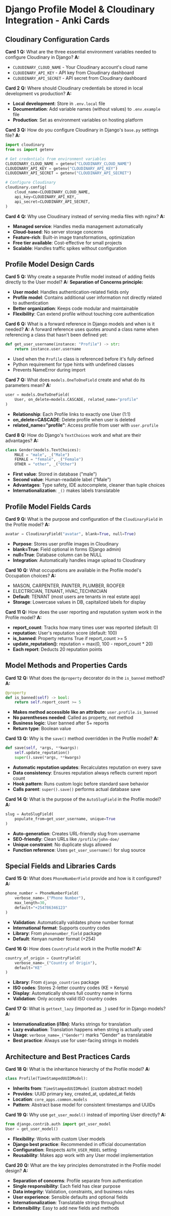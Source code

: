 # Django Profile Model & Cloudinary Integration - Anki Cards

## Cloudinary Configuration Cards

**Card 1**
**Q:** What are the three essential environment variables needed to configure Cloudinary in Django?
**A:** 
- `CLOUDINARY_CLOUD_NAME` - Your Cloudinary account's cloud name
- `CLOUDINARY_API_KEY` - API key from Cloudinary dashboard  
- `CLOUDINARY_API_SECRET` - API secret from Cloudinary dashboard

**Card 2**
**Q:** Where should Cloudinary credentials be stored in local development vs production?
**A:** 
- **Local development**: Store in `.env.local` file
- **Documentation**: Add variable names (without values) to `.env.example` file
- **Production**: Set as environment variables on hosting platform

**Card 3**
**Q:** How do you configure Cloudinary in Django's `base.py` settings file?
**A:**
```python
import cloudinary
from os import getenv

# Get credentials from environment variables
CLOUDINARY_CLOUD_NAME = getenv("CLOUDINARY_CLOUD_NAME")
CLOUDINARY_API_KEY = getenv("CLOUDINARY_API_KEY") 
CLOUDINARY_API_SECRET = getenv("CLOUDINARY_API_SECRET")

# Configure Cloudinary
cloudinary.config(
    cloud_name=CLOUDINARY_CLOUD_NAME,
    api_key=CLOUDINARY_API_KEY,
    api_secret=CLOUDINARY_API_SECRET,
)
```

**Card 4**
**Q:** Why use Cloudinary instead of serving media files with nginx?
**A:** 
- **Managed service**: Handles media management automatically
- **Cloud-based**: No server storage concerns
- **Feature-rich**: Built-in image transformations, optimization
- **Free tier available**: Cost-effective for small projects
- **Scalable**: Handles traffic spikes without configuration

## Profile Model Design Cards

**Card 5**
**Q:** Why create a separate Profile model instead of adding fields directly to the User model?
**A:** 
**Separation of Concerns principle:**
- **User model**: Handles authentication-related fields only
- **Profile model**: Contains additional user information not directly related to authentication
- **Better organization**: Keeps code modular and maintainable
- **Flexibility**: Can extend profile without touching core authentication

**Card 6**
**Q:** What is a forward reference in Django models and when is it needed?
**A:** 
A forward reference uses quotes around a class name when referencing a class that hasn't been defined yet:
```python
def get_user_username(instance: "Profile") -> str:
    return instance.user.username
```
- Used when the `Profile` class is referenced before it's fully defined
- Python requirement for type hints with undefined classes
- Prevents NameError during import

**Card 7**
**Q:** What does `models.OneToOneField` create and what do its parameters mean?
**A:**
```python
user = models.OneToOneField(
    User, on_delete=models.CASCADE, related_name="profile"
)
```
- **Relationship**: Each Profile links to exactly one User (1:1)
- **on_delete=CASCADE**: Delete profile when user is deleted
- **related_name="profile"**: Access profile from user with `user.profile`

**Card 8**
**Q:** How do Django's `TextChoices` work and what are their advantages?
**A:**
```python
class Gender(models.TextChoices):
    MALE = "male", _("Male")
    FEMALE = "female", _("Female") 
    OTHER = "other", _("Other")
```
- **First value**: Stored in database ("male")
- **Second value**: Human-readable label ("Male")
- **Advantages**: Type safety, IDE autocomplete, cleaner than tuple choices
- **Internationalization**: `_()` makes labels translatable

## Profile Model Fields Cards

**Card 9**
**Q:** What is the purpose and configuration of the `CloudinaryField` in the Profile model?
**A:**
```python
avatar = CloudinaryField("avatar", blank=True, null=True)
```
- **Purpose**: Stores user profile images in Cloudinary
- **blank=True**: Field optional in forms (Django admin)
- **null=True**: Database column can be NULL
- **Integration**: Automatically handles image upload to Cloudinary

**Card 10**
**Q:** What occupations are available in the Profile model's Occupation choices?
**A:**
- MASON, CARPENTER, PAINTER, PLUMBER, ROOFER
- ELECTRICIAN, TENANT, HVAC_TECHNICIAN
- **Default**: TENANT (most users are tenants in real estate app)
- **Storage**: Lowercase values in DB, capitalized labels for display

**Card 11**
**Q:** How does the user reporting and reputation system work in the Profile model?
**A:**
- **report_count**: Tracks how many times user was reported (default: 0)
- **reputation**: User's reputation score (default: 100)
- **is_banned**: Property returns True if report_count >= 5
- **update_reputation()**: reputation = max(0, 100 - report_count * 20)
- **Each report**: Deducts 20 reputation points

## Model Methods and Properties Cards

**Card 12**
**Q:** What does the `@property` decorator do in the `is_banned` method?
**A:**
```python
@property
def is_banned(self) -> bool:
    return self.report_count >= 5
```
- **Makes method accessible like an attribute**: `user.profile.is_banned`
- **No parentheses needed**: Called as property, not method
- **Business logic**: User banned after 5+ reports
- **Return type**: Boolean value

**Card 13**
**Q:** Why is the `save()` method overridden in the Profile model?
**A:**
```python
def save(self, *args, **kwargs):
    self.update_reputation()
    super().save(*args, **kwargs)
```
- **Automatic reputation updates**: Recalculates reputation on every save
- **Data consistency**: Ensures reputation always reflects current report count
- **Hook pattern**: Runs custom logic before standard save behavior
- **Calls parent**: `super().save()` performs actual database save

**Card 14**
**Q:** What is the purpose of the `AutoSlugField` in the Profile model?
**A:**
```python
slug = AutoSlugField(
    populate_from=get_user_username, unique=True
)
```
- **Auto-generation**: Creates URL-friendly slug from username
- **SEO-friendly**: Clean URLs like `/profile/john-doe/`
- **Unique constraint**: No duplicate slugs allowed
- **Function reference**: Uses `get_user_username()` for slug source

## Special Fields and Libraries Cards

**Card 15**
**Q:** What does `PhoneNumberField` provide and how is it configured?
**A:**
```python
phone_number = PhoneNumberField(
    verbose_name=_("Phone Number"),
    max_length=30, 
    default="+254786346123"
)
```
- **Validation**: Automatically validates phone number format
- **International format**: Supports country codes
- **Library**: From `phonenumber_field` package
- **Default**: Kenyan number format (+254)

**Card 16**
**Q:** How does `CountryField` work in the Profile model?
**A:**
```python
country_of_origin = CountryField(
    verbose_name=_("Country of Origin"),
    default="KE"
)
```
- **Library**: From `django_countries` package
- **ISO codes**: Stores 2-letter country codes (KE = Kenya)
- **Display**: Automatically shows full country name in forms
- **Validation**: Only accepts valid ISO country codes

**Card 17**
**Q:** What is `gettext_lazy` (imported as `_`) used for in Django models?
**A:**
- **Internationalization (i18n)**: Marks strings for translation
- **Lazy evaluation**: Translation happens when string is actually used
- **Usage**: `verbose_name=_("Gender")` marks "Gender" as translatable
- **Best practice**: Always use for user-facing strings in models

## Architecture and Best Practices Cards

**Card 18**
**Q:** What is the inheritance hierarchy of the Profile model?
**A:**
```python
class Profile(TimeStampedUUIDModel):
```
- **Inherits from**: `TimeStampedUUIDModel` (custom abstract model)
- **Provides**: UUID primary key, created_at, updated_at fields
- **Location**: `core_apps.common.models`
- **Pattern**: Abstract base model for consistent timestamps and UUIDs

**Card 19**
**Q:** Why use `get_user_model()` instead of importing User directly?
**A:**
```python
from django.contrib.auth import get_user_model
User = get_user_model()
```
- **Flexibility**: Works with custom User models
- **Django best practice**: Recommended in official documentation
- **Configuration**: Respects `AUTH_USER_MODEL` setting
- **Reusability**: Makes app work with any User model implementation

**Card 20**
**Q:** What are the key principles demonstrated in the Profile model design?
**A:**
- **Separation of concerns**: Profile separate from authentication
- **Single responsibility**: Each field has clear purpose
- **Data integrity**: Validation, constraints, and business rules
- **User experience**: Sensible defaults and optional fields  
- **Internationalization**: Translatable strings throughout
- **Extensibility**: Easy to add new fields and methods
